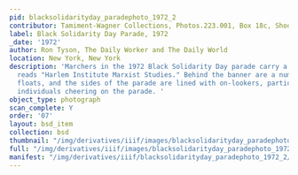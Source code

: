 ```yaml
---
pid: blacksolidarityday_paradephoto_1972_2
contributor: Tamiment-Wagner Collections, Photos.223.001, Box 18c, Shoot 720258
label: Black Solidarity Day Parade, 1972
_date: '1972'
author: Ron Tyson, The Daily Worker and The Daily World
location: New York, New York
description: 'Marchers in the 1972 Black Solidarity Day parade carry a banner that
  reads "Harlem Institute Marxist Studies." Behind the banner are a number of parade
  floats, and the sides of the parade are lined with on-lookers, participants, and
  individuals cheering on the parade. '
object_type: photograph
scan_complete: Y
order: '07'
layout: bsd_item
collection: bsd
thumbnail: "/img/derivatives/iiif/images/blacksolidarityday_paradephoto_1972_2/full/250,/0/default.jpg"
full: "/img/derivatives/iiif/images/blacksolidarityday_paradephoto_1972_2/full/1140,/0/default.jpg"
manifest: "/img/derivatives/iiif/blacksolidarityday_paradephoto_1972_2/manifest.json"
---
```

